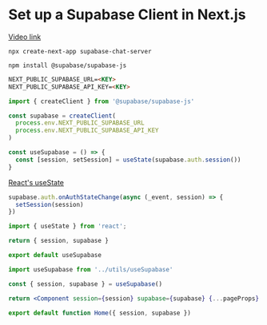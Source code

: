 # Set up a Supabase Client in Next.js

[Video link](https://www.egghead.io/lessons/supabase-set-up-a-supabase-client-in-next-js?pl=supabase-84e58958)

<TimeStamp start="0:07" end="0:12">

`npx create-next-app supabase-chat-server`

</TimeStamp>

<TimeStamp start="0:27" end="0:32">

`npm install @supabase/supabase-js`

</TimeStamp>

<TimeStamp start="2:20" end="2:30">

```markdown
NEXT_PUBLIC_SUPABASE_URL=<KEY>
NEXT_PUBLIC_SUPABASE_API_KEY=<KEY>
```

</TimeStamp>

<TimeStamp start="3:35" end="3:50">

```jsx
import { createClient } from '@supabase/supabase-js'

const supabase = createClient(
  process.env.NEXT_PUBLIC_SUPABASE_URL
  process.env.NEXT_PUBLIC_SUPABASE_API_KEY
)
```

</TimeStamp>

<TimeStamp start="4:30" end="4:45">

```jsx
const useSupabase = () => {
  const [session, setSession] = useState(supabase.auth.session())
}
```

[React's useState](https://reactjs.org/docs/hooks-state.html)

</TimeStamp>

<TimeStamp start="5:15" end="5:25">

```jsx
supabase.auth.onAuthStateChange(async (_event, session) => {
  setSession(session)
})
```

</TimeStamp>

<TimeStamp start="5:57" end="6:02">

```jsx
import { useState } from 'react';
```

</TimeStamp>

<TimeStamp start="6:10" end="6:23">

```jsx
return { session, supabase }
```

</TimeStamp>

<TimeStamp start="6:10" end="6:23">

```jsx
export default useSupabase
```

</TimeStamp>

<TimeStamp start="7:15" end="7:20">

```jsx
import useSupabase from '../utils/useSupabase'
```

</TimeStamp>

<TimeStamp start="7:40" end="7:50">

```jsx
const { session, supabase } = useSupabase()
```

</TimeStamp>

<TimeStamp start="8:05" end="8:15">

```jsx
return <Component session={session} supabase={supabase} {...pageProps} />
```

</TimeStamp>

<TimeStamp start="8:35" end="8:42">

```jsx
export default function Home({ session, supabase }) 
```

</TimeStamp>